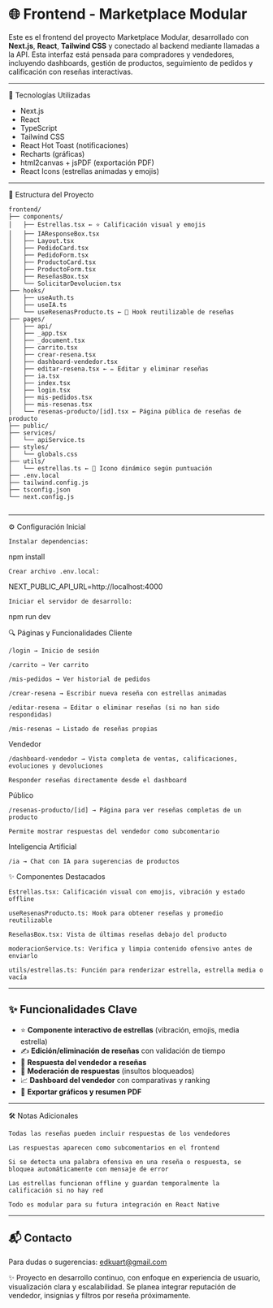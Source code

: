 # 🌐 Frontend - Marketplace Modular

Este es el frontend del proyecto Marketplace Modular, desarrollado con **Next.js**, **React**, **Tailwind CSS** y conectado al backend mediante llamadas a la API. Esta interfaz está pensada para compradores y vendedores, incluyendo dashboards, gestión de productos, seguimiento de pedidos y calificación con reseñas interactivas.

---

🚀 Tecnologías Utilizadas

- Next.js
- React
- TypeScript
- Tailwind CSS
- React Hot Toast (notificaciones)
- Recharts (gráficas)
- html2canvas + jsPDF (exportación PDF)
- React Icons (estrellas animadas y emojis)

---

📁 Estructura del Proyecto

```
frontend/
├── components/
│   ├── Estrellas.tsx ← ⭐ Calificación visual y emojis
│   ├── IAResponseBox.tsx
│   ├── Layout.tsx
│   ├── PedidoCard.tsx
│   ├── PedidoForm.tsx
│   ├── ProductoCard.tsx
│   ├── ProductoForm.tsx
│   ├── ReseñasBox.tsx
│   └── SolicitarDevolucion.tsx
├── hooks/
│   ├── useAuth.ts
│   ├── useIA.ts
│   └── useResenasProducto.ts ← 🔁 Hook reutilizable de reseñas
├── pages/
│   ├── api/
│   ├── _app.tsx
│   ├── _document.tsx
│   ├── carrito.tsx
│   ├── crear-resena.tsx
│   ├── dashboard-vendedor.tsx
│   ├── editar-resena.tsx ← ✏️ Editar y eliminar reseñas
│   ├── ia.tsx
│   ├── index.tsx
│   ├── login.tsx
│   ├── mis-pedidos.tsx
│   ├── mis-resenas.tsx
│   └── resenas-producto/[id].tsx ← Página pública de reseñas de producto
├── public/
├── services/
│   └── apiService.ts
├── styles/
│   └── globals.css
├── utils/
│   └── estrellas.ts ← 🎯 Icono dinámico según puntuación
├── .env.local
├── tailwind.config.js
├── tsconfig.json
└── next.config.js


```

---

⚙️ Configuración Inicial

    Instalar dependencias:

npm install

    Crear archivo .env.local:

NEXT_PUBLIC_API_URL=http://localhost:4000

    Iniciar el servidor de desarrollo:

npm run dev

🔍 Páginas y Funcionalidades
Cliente

    /login → Inicio de sesión

    /carrito → Ver carrito

    /mis-pedidos → Ver historial de pedidos

    /crear-resena → Escribir nueva reseña con estrellas animadas

    /editar-resena → Editar o eliminar reseñas (si no han sido respondidas)

    /mis-resenas → Listado de reseñas propias

Vendedor

    /dashboard-vendedor → Vista completa de ventas, calificaciones, evoluciones y devoluciones

    Responder reseñas directamente desde el dashboard

Público

    /resenas-producto/[id] → Página para ver reseñas completas de un producto

    Permite mostrar respuestas del vendedor como subcomentario

Inteligencia Artificial

    /ia → Chat con IA para sugerencias de productos

✨ Componentes Destacados

    Estrellas.tsx: Calificación visual con emojis, vibración y estado offline

    useResenasProducto.ts: Hook para obtener reseñas y promedio reutilizable

    ReseñasBox.tsx: Vista de últimas reseñas debajo del producto

    moderacionService.ts: Verifica y limpia contenido ofensivo antes de enviarlo

    utils/estrellas.ts: Función para renderizar estrella, estrella media o vacía

---

## ✨ Funcionalidades Clave

- ⭐ **Componente interactivo de estrellas** (vibración, emojis, media estrella)
- ✍️ **Edición/eliminación de reseñas** con validación de tiempo
- 💬 **Respuesta del vendedor a reseñas**
- 🚫 **Moderación de respuestas** (insultos bloqueados)
- 📈 **Dashboard del vendedor** con comparativas y ranking
- 📄 **Exportar gráficos y resumen PDF**

---

🛠 Notas Adicionales

    Todas las reseñas pueden incluir respuestas de los vendedores

    Las respuestas aparecen como subcomentarios en el frontend

    Si se detecta una palabra ofensiva en una reseña o respuesta, se bloquea automáticamente con mensaje de error

    Las estrellas funcionan offline y guardan temporalmente la calificación si no hay red

    Todo es modular para su futura integración en React Native

---

## 📬 Contacto

Para dudas o sugerencias: [edkuart@gmail.com](mailto:edkuart@gmail.com)

✨ Proyecto en desarrollo continuo, con enfoque en experiencia de usuario, visualización clara y escalabilidad. Se planea integrar reputación de vendedor, insignias y filtros por reseña próximamente.